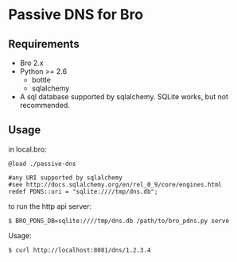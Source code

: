 Passive DNS for Bro
===================

Requirements
------------

* Bro 2.x
* Python >= 2.6
  * bottle
  * sqlalchemy
* A sql database supported by sqlalchemy.  SQLite works, but not recommended.

Usage
-----

in local.bro:

    @load ./passive-dns

    #any URI supported by sqlalchemy 
    #see http://docs.sqlalchemy.org/en/rel_0_9/core/engines.html
    redef PDNS::uri = "sqlite:////tmp/dns.db";

to run the http api server:

    $ BRO_PDNS_DB=sqlite:////tmp/dns.db /path/to/bro_pdns.py serve

Usage:

    $ curl http://localhost:8081/dns/1.2.3.4
